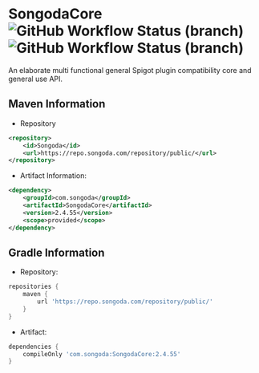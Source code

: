 SongodaCore ![GitHub Workflow Status (branch)](https://img.shields.io/github/workflow/status/Songoda/SongodaCore/Build%20SongodaCore/master) ![GitHub Workflow Status (branch)](https://img.shields.io/discord/293212540723396608)
===========

An elaborate multi functional general Spigot plugin compatibility core and general use API. 

Maven Information
------

* Repository
```xml
<repository>
    <id>Songoda</id>
    <url>https://repo.songoda.com/repository/public/</url>
</repository>
```
 * Artifact Information:
```xml
<dependency>
    <groupId>com.songoda</groupId>
    <artifactId>SongodaCore</artifactId>
    <version>2.4.55</version>
    <scope>provided</scope>
</dependency>
 ```

Gradle Information
------

 * Repository:
```groovy
repositories {
    maven {
        url 'https://repo.songoda.com/repository/public/'
    }
}
```
 * Artifact:
```groovy
dependencies {
    compileOnly 'com.songoda:SongodaCore:2.4.55'
}
```